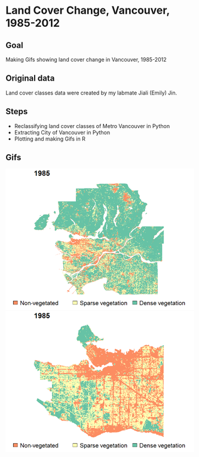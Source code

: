 # Land Cover Change, Vancouver, 1985-2012

## Goal 
Making Gifs showing land cover change in Vancouver, 1985-2012

## Original data
Land cover classes data were created by my labmate Jiali (Emily) Jin.  

## Steps

* Reclassifying land cover classes of Metro Vancouver in Python
* Extracting City of Vancouver in Python
* Plotting and making Gifs in R 

## Gifs
![MetroVancouver](https://github.com/RickWeng/Gif_LandCoverVAN/blob/master/Landcover_metroVan.gif)
![CityVancouver](https://github.com/RickWeng/Gif_LandCoverVAN/blob/master/Landcover_cityVan.gif)

